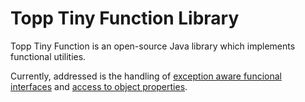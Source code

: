 # Topp Tiny Function Library

Topp Tiny Function is an open-source Java library which implements functional utilities.

Currently, addressed is the handling of
[exception aware funcional interfaces](src/main/java/com/yelstream/topp/util/function/ex)
and
[access to object properties](src/main/java/com/yelstream/topp/util/function/access).
